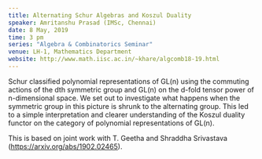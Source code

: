 ```yaml
---
title: Alternating Schur Algebras and Koszul Duality
speaker: Amritanshu Prasad (IMSc, Chennai)
date: 8 May, 2019
time: 3 pm
series: "Algebra & Combinatorics Seminar"
venue: LH-1, Mathematics Department
website: http://www.math.iisc.ac.in/~khare/algcomb18-19.html
---
```


Schur classified polynomial representations of GL(n) using the commuting 
actions of the dth symmetric group and GL(n) on the d-fold tensor power of 
n-dimensional space. We set out to investigate what happens when the
symmetric group in this picture is shrunk to the alternating group. This 
led to a simple interpretation and clearer understanding of the Koszul 
duality functor on the category of polynomial representations of GL(n).

This is based on joint work with T. Geetha and Shraddha Srivastava 
(https://arxiv.org/abs/1902.02465).
